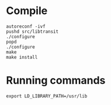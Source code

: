 Compile
=========

```
autoreconf -ivf
pushd src/libtransit
./configure
popd
./configure
make
make install
```

Running commands
=====

```
export LD_LIBRARY_PATH=/usr/lib
```

